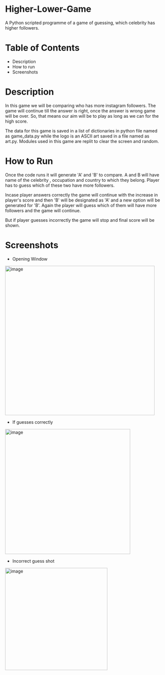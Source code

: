 # Higher-Lower-Game
A Python scripted programme of a game of guessing, which celebrity has higher followers.
# Table of Contents
* Description
* How to run
* Screenshots
# Description
In this game we will be comparing who has more instagram followers. The game will continue till the answer is right, once the answer is wrong game will be over. So, that means our aim will be to play as long as we can for the high score.

The data for this game is saved in a list of dictionaries in python file named as game_data.py while the logo is an ASCII art saved in a file named as art.py. Modules used in this game are replit to clear the screen and random.

# How to Run
Once the code runs it will generate 'A' and 'B' to compare. A and B will have name of the celebrity , occupation and country to which they belong. Player has to guess which of these two have more followers.

Incase player answers correctly the game will continue with the increase in player's score and then 'B' will be designated as 'A' and a new option will be generated for 'B'. Again the player will guess which of them will have more followers and the game will continue.

But if player guesses incorrectly the game will stop and final score will be shown.

# Screenshots
* Opening Window

<img width="485" alt="image" src="https://user-images.githubusercontent.com/103064401/186703508-28cb9525-58d7-412a-836c-601292af0762.png">

* If guesses correctly

<img width="406" alt="image" src="https://user-images.githubusercontent.com/103064401/186703863-746b677b-8ae0-4e93-a36b-91d24a0f8b61.png">

* Incorrect guess shot

<img width="332" alt="image" src="https://user-images.githubusercontent.com/103064401/186704384-933e8559-6c0d-4027-93b4-b1d891f0b1af.png">

